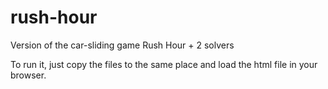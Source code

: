 # rush-hour
Version of the car-sliding game Rush Hour + 2 solvers 

To run it, just copy the files to the same place and load the html file in your browser.
